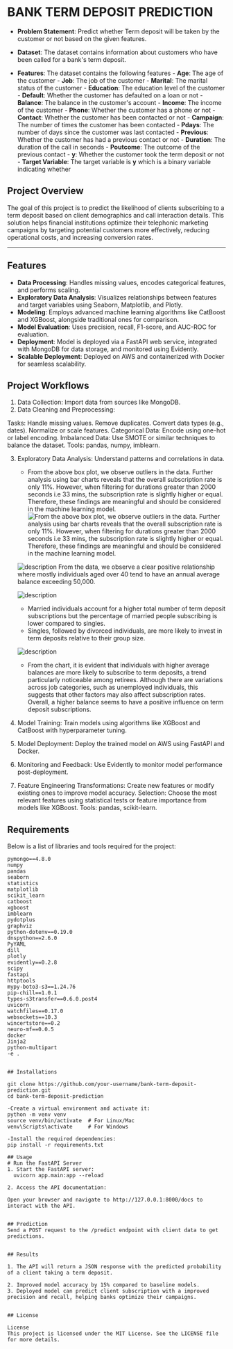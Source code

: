 # BANK TERM DEPOSIT PREDICTION
 -  **Problem Statement**: Predict whether Term deposit will be taken by the customer or not  based on the given features.

 -  **Dataset**: The dataset contains information about customers who have been called for a bank's term deposit.

 -  **Features**:  The dataset contains the following features
        - **Age**: The age of the customer
        - **Job**: The job of the customer
        - **Marital**: The marital status of the customer
        - **Education**: The education level of the customer
        - **Default**: Whether the customer has defaulted on a loan or not
        - **Balance**: The balance in the customer's account
        - **Income**: The income of the customer
        - **Phone**: Whether the customer has a phone or not
        - **Contact**: Whether the customer has been contacted or not
        - **Campaign**: The number of times the customer has been contacted
        - **Pdays**: The number of days since the customer was last contacted
        - **Previous**: Whether the customer has had a previous contact or not
        - **Duration**: The duration of the call in seconds
        - **Poutcome**: The outcome of the previous contact
        - **y**: Whether the customer took the term deposit or not
        -  **Target Variable**: The target variable is **y** which is a binary variable indicating whether


## Project Overview
The goal of this project is to predict the likelihood of clients subscribing to a term deposit based on client demographics and call interaction details. This solution helps financial institutions optimize their telephonic marketing campaigns by targeting potential customers more effectively, reducing operational costs, and increasing conversion rates.

---

## Features
- **Data Processing**: Handles missing values, encodes categorical features, and performs scaling.
- **Exploratory Data Analysis**: Visualizes relationships between features and target variables using Seaborn, Matplotlib, and Plotly.
- **Modeling**: Employs advanced machine learning algorithms like CatBoost and XGBoost, alongside traditional ones for comparison.
- **Model Evaluation**: Uses precision, recall, F1-score, and AUC-ROC for evaluation.
- **Deployment**: Model is deployed via a FastAPI web service, integrated with MongoDB for data storage, and monitored using Evidently.
- **Scalable Deployment**: Deployed on AWS and containerized with Docker for seamless scalability.

## Project Workflows

1. Data Collection: Import data from sources like MongoDB.
2. Data Cleaning and Preprocessing: 
   
Tasks:
Handle missing values.
Remove duplicates.
Convert data types (e.g., dates).
Normalize or scale features.
Categorical Data: Encode using one-hot or label encoding.
Imbalanced Data: Use SMOTE or similar techniques to balance the dataset.
Tools: pandas, numpy, imblearn.

3. Exploratory Data Analysis: Understand patterns and correlations in data.
    - From the above box plot, we observe outliers in the data. Further analysis using bar charts reveals that the overall subscription rate is only 11%. However, when filtering for durations greater than 2000 seconds i.e 33 mins, the subscription rate is slightly higher or equal. Therefore, these findings are meaningful and should be considered in the machine learning model.
   ![ From the above box plot, we observe outliers in the data. Further analysis using bar charts reveals that the overall subscription rate is only 11%. However, when filtering for durations greater than 2000 seconds i.e 33 mins, the subscription rate is slightly higher or equal. Therefore, these findings are meaningful and should be considered in the machine learning model.](https://github.com/Jatindra23/bank_deposit_prediction/blob/main/output1.png)

   ![description](https://github.com/Jatindra23/bank_deposit_prediction/blob/main/output2.png)
   From the data, we observe a clear positive relationship where mostly individuals aged over 40 tend to have an annual average balance exceeding 50,000.
  
   ![description](https://github.com/Jatindra23/bank_deposit_prediction/blob/main/output3.png)
    - Married individuals account for a higher total number of term deposit subscriptions but the percentage of married people subscribing is lower compared to singles.
    - Singles, followed by divorced individuals, are more likely to invest in term deposits relative to their group size.

    ![description](https://github.com/Jatindra23/bank_deposit_prediction/blob/main/output4.png)
    - From the chart, it is evident that individuals with higher average balances are more likely to subscribe to term deposits, a trend particularly noticeable among retirees. Although there are variations across job categories, such as unemployed individuals, this suggests that other factors may also affect subscription rates. Overall, a higher balance seems to have a positive influence on term deposit subscriptions.


4. Model Training: Train models using algorithms like XGBoost and CatBoost with hyperparameter tuning.
5. Model Deployment: Deploy the trained model on AWS using FastAPI and Docker.
6. Monitoring and Feedback: Use Evidently to monitor model performance post-deployment.

7. Feature Engineering
Transformations: Create new features or modify existing ones to improve model accuracy.
Selection: Choose the most relevant features using statistical tests or feature importance from models like XGBoost.
Tools: pandas, scikit-learn.

## Requirements
Below is a list of libraries and tools required for the project:

```plaintext
pymongo==4.8.0
numpy
pandas
seaborn
statistics
matplotlib
scikit_learn
catboost
xgboost
imblearn
pydotplus
graphviz
python-dotenv==0.19.0
dnspython==2.6.0
PyYAML
dill
plotly
evidently==0.2.8
scipy
fastapi
httptools
mypy-boto3-s3==1.24.76
pip-chill==1.0.1
types-s3transfer==0.6.0.post4
uvicorn
watchfiles==0.17.0
websockets==10.3
wincertstore==0.2
neuro-mf==0.0.5
docker
Jinja2
python-multipart
-e .


## Installations

git clone https://github.com/your-username/bank-term-deposit-prediction.git
cd bank-term-deposit-prediction

-Create a virtual environment and activate it:
python -m venv venv
source venv/bin/activate  # For Linux/Mac
venv\Scripts\activate     # For Windows

-Install the required dependencies:
pip install -r requirements.txt

## Usage
# Run the FastAPI Server
1. Start the FastAPI server:
  uvicorn app.main:app --reload

2. Access the API documentation:

Open your browser and navigate to http://127.0.0.1:8000/docs to interact with the API.


## Prediction
Send a POST request to the /predict endpoint with client data to get predictions.


## Results

1. The API will return a JSON response with the predicted probability of a client taking a term deposit.

2. Improved model accuracy by 15% compared to baseline models.
3. Deployed model can predict client subscription with a improved precision and recall, helping banks optimize their campaigns.


## License

License
This project is licensed under the MIT License. See the LICENSE file for more details.
